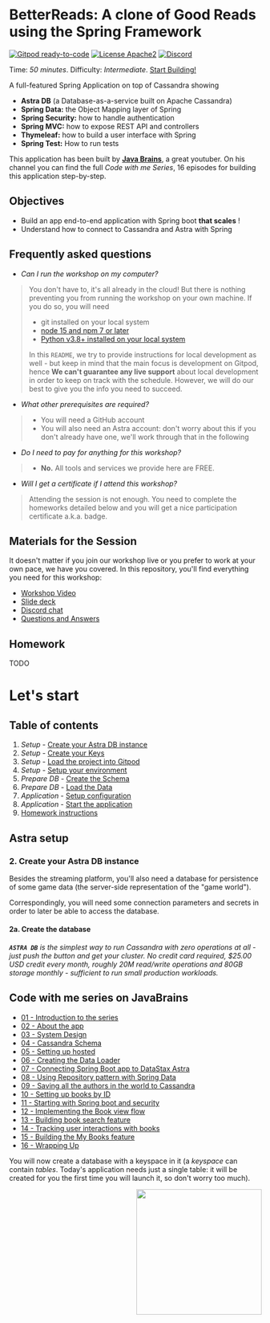 <!--- STARTEXCLUDE --->
# BetterReads: A clone of Good Reads using the Spring Framework

[![Gitpod ready-to-code](https://img.shields.io/badge/Gitpod-ready--to--code-blue?logo=gitpod)](https://gitpod.io/#https://github.com/datastaxdevs/workshop-goodreads-clone)
[![License Apache2](https://img.shields.io/hexpm/l/plug.svg)](http://www.apache.org/licenses/LICENSE-2.0)
[![Discord](https://img.shields.io/discord/685554030159593522)](https://discord.com/widget?id=685554030159593522&theme=dark)

Time: *50 minutes*. Difficulty: *Intermediate*. [Start Building!](#lets-start)

A full-featured Spring Application on top of Cassandra showing

* **Astra DB** (a Database-as-a-service built on Apache Cassandra)
* **Spring Data:** the Object Mapping layer of Spring
* **Spring Security:** how to handle authentication
* **Spring MVC:** how to expose REST API and controllers
* **Thymeleaf:** how to build a user interface with Spring
* **Spring Test:** How to run tests

This application has been built by [**Java Brains**](https://www.youtube.com/channel/UCYt1sfh5464XaDBH0oH_o7Q), a great youtuber. On his channel you can find the full *Code with me Series*, 16 episodes for building this application step-by-step.



<!--- ENDEXCLUDE --->

## Objectives

* Build an app end-to-end application with Spring boot **that scales** !
* Understand how to connect to Cassandra and Astra with Spring

## Frequently asked questions

- *Can I run the workshop on my computer?*

> You don't have to, it's all already in the cloud! But there is nothing preventing you from running the workshop on your own machine.
> If you do so, you will need
> * git installed on your local system
> * [node 15 and npm 7 or later](https://www.whitesourcesoftware.com/free-developer-tools/blog/update-node-js/)
> * [Python v3.8+ installed on your local system](https://www.python.org/downloads/)
>
> In this `README`, we try to provide instructions for local development as well - but keep in mind that
the main focus is development on Gitpod, hence **We can't guarantee any live support** about local development in order to keep on track with the schedule. However, we will do our best to give you the info you need to succeed.

- *What other prerequisites are required?*

> * You will need a GitHub account
> * You will also need an Astra account: don't worry about this if you don't already have one, we'll work through that in the following

- *Do I need to pay for anything for this workshop?*
> * **No.** All tools and services we provide here are FREE.

- *Will I get a certificate if I attend this workshop?*

> Attending the session is not enough. You need to complete the homeworks detailed below and you will get a nice participation certificate a.k.a. badge.


## Materials for the Session

It doesn't matter if you join our workshop live or you prefer to work at your own pace,
we have you covered. In this repository, you'll find everything you need for this workshop:

- [Workshop Video](#)
- [Slide deck](#)
- [Discord chat](https://dtsx.io/discord)
- [Questions and Answers](https://community.datastax.com/)

## Homework

TODO

# Let's start

## Table of contents

1. *Setup* - [Create your Astra DB instance](#)
2. *Setup* - [Create your Keys](#)
3. *Setup* - [Load the project into Gitpod](#)
4. *Setup* - [Setup your environment](#)
5. *Prepare DB* - [Create the Schema](#)
6. *Prepare DB* - [Load the Data](#)
7. *Application* - [Setup configuration](#)
8. *Application* - [Start the application](#)
9. [Homework instructions](#)

## Astra setup

### 2. Create your Astra DB instance

Besides the streaming platform, you'll also need a database for persistence of some
game data (the server-side representation of the "game world").

Correspondingly, you will need some connection parameters and secrets in order
to later be able to access the database.

#### 2a. Create the database

_**`ASTRA DB`** is the simplest way to run Cassandra with zero operations at all - just push the button and get your cluster. No credit card required, $25.00 USD credit every month, roughly 20M read/write operations and 80GB storage monthly - sufficient to run small production workloads._

## Code with me series on JavaBrains

- [01 - Introduction to the series](https://www.youtube.com/watch?v=LxVGFBRpEFM)
- [02 - About the app](https://www.youtube.com/watch?v=HAiCwq4jfn8)
- [03 - System Design](https://www.youtube.com/watch?v=SnQXdvFkq4U)
- [04 - Cassandra Schema](https://www.youtube.com/watch?v=106jIBE9XSc)
- [05 - Setting up hosted](https://www.youtube.com/watch?v=waLSHx-VN08)
- [06 - Creating the Data Loader](https://www.youtube.com/watch?v=d28t_QySyzs)
- [07 - Connecting Spring Boot app to DataStax Astra](https://www.youtube.com/watch?v=7I37-awpaGg)
- [08 - Using Repository pattern with Spring Data](https://www.youtube.com/watch?v=uezZIPK8kPk)
- [09 - Saving all the authors in the world to Cassandra](https://www.youtube.com/watch?v=24NrLl8EhDM)
- [10 - Setting up books by ID ](https://www.youtube.com/watch?v=Fm-XrOTgOto)
- [11 - Starting with Spring boot and security](https://www.youtube.com/watch?v=nwyf_4aSkqM)
- [12 - Implementing the Book view flow](https://www.youtube.com/watch?v=-IuafzgS3fU)
- [13 - Building book search feature](https://www.youtube.com/watch?v=6K0im9vcoCk)
- [14 - Tracking user interactions with books](https://www.youtube.com/watch?v=NEZGCpN1J6M)
- [15 - Building the My Books feature](https://www.youtube.com/watch?v=ZIGImCqRr1I)
- [16 - Wrapping Up](https://www.youtube.com/watch?v=hJLtsn2aSr4)


You will now create a database with a keyspace in it (a _keyspace_ can contain _tables_.
Today's application needs just a single table: it will be created for you the first time you
will launch it, so don't worry too much).

<img src="images/create_database_button.png" width="250" align=right />
